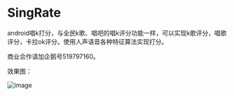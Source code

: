 # SingRate
android唱k打分，与全民k歌、唱吧的唱k评分功能一样，可以实现k歌评分，唱歌评分，卡拉ok评分。使用人声语音各种特征算法实现打分。

商业合作请加企鹅号519797160。

效果图：

![image](https://github.com/KaLongChan/SingRate/blob/master/imgs/S81128-115004.jpg)
